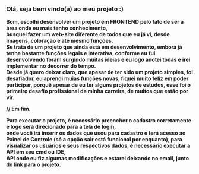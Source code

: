 ###  <b>Olá, seja bem vindo(a) ao meu projeto :)


  Bom, escolhi desenvolver um projeto em FRONTEND pelo fato de ser a área onde eu mais tenho conhecimento, <br/> busquei fazer um web-site diferente de todos que eu já vi, desde imagens, coloração e até mesmo funções.  <br/> Se trata de um projeto que ainda está em desenvolvimento, embora já tenha bastante funções legais e interativa, conforme eu fui desenvolvendo foram surgindo muitas ideias e eu logo anotei todas e irei implementar no decorrer do tempo. <br/> Desde já quero deixar claro, que apesar de ter sido um projeto simples, foi desafiador, eu aprendi muias funções novas, fiquei muito feliz em poder participar, porquê apesar de eu ter alguns projetos de estudos, esse foi o primeiro desafio profissional da minha carreira, de muitos que estão por vir. 

// Em fim.

  Para executar o projeto, é necessário preencher o cadastro corretamente e logo será direcionado para a tela de login, <br/>
 onde você irá inserir os dados que usou para cadastro e terá acesso ao Painel de Controle (só a opção sair está funcional por enquanto), para visualizar os usuários e seus respectivos dados, é necessário executar a API em seu cmd ou IDE, <br/> API onde eu fiz algumas modificações e estarei deixando no email, junto do link para o projeto. 


